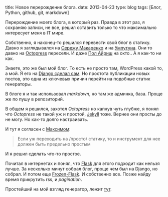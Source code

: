 title: Новое перерождение блога.
date: 2013-04-23
type: blog
tags: [Блог, Python, github, git, markdown]

Перерождение моего блога, в который раз. Правда в этот раз, я сохраняю записи, не все, решил оставить только то что максимально интересует меня в IT мире.

Собственно, я наконец-то решился перевести свой блог в статику. Давно я заглядывался на [Сережу Макаренко](http://makarenko.me/) и на [Умпутуна](http://p.umputun.com/). Они то давно на [Octopress](http://octopress.org/) пересели. И даже [Пол Айриш](http://paulirish.com/) на окто.. А я как-то ни как.

Знаете, это же был мой блог. То есть не просто там, WordPress какой то, а мой. Я его на [Django сделал сам](/blog/my-blog-new/). Но простота публикации новых постов, это одна из ключевых причин перейти на подобные статик генераторы. 

В блоге я и так использовал *markdown*, но там же админка, база.  Проще же по пушу в репозиторий. 

В общем я решился, захотел *Octopress* но капнув чуть глубже, я понял что *Octopress* не такой уж и простой, [Jekyll](http://jekyllrb.com/) тоже. Вернее они просты до не могу. Но как-то долго настраивать. 

И тут я согласен с [Максимом](http://fiskus.name/gh-pages/):

>Eсли уж переходить на /просто/ статику, то и инструмент для нее должен быть предельно простым

И я решил сделать что-то простое.

Почитал в интернетах и понял, что [Flask](http://flask.pocoo.org/) для этого подходит как нельзя лучше. За несколько минут собрал блог, проще чем был на Django, но собрал. И потом еще [Frozen-Flask](http://pythonhosted.org/Frozen-Flask/). И собственно все. Позже найду время прикрутить rss, и *pagination*. 

Простейший на мой взгляд генератор, лежит [тут](https://gist.github.com/macgera/5446565).